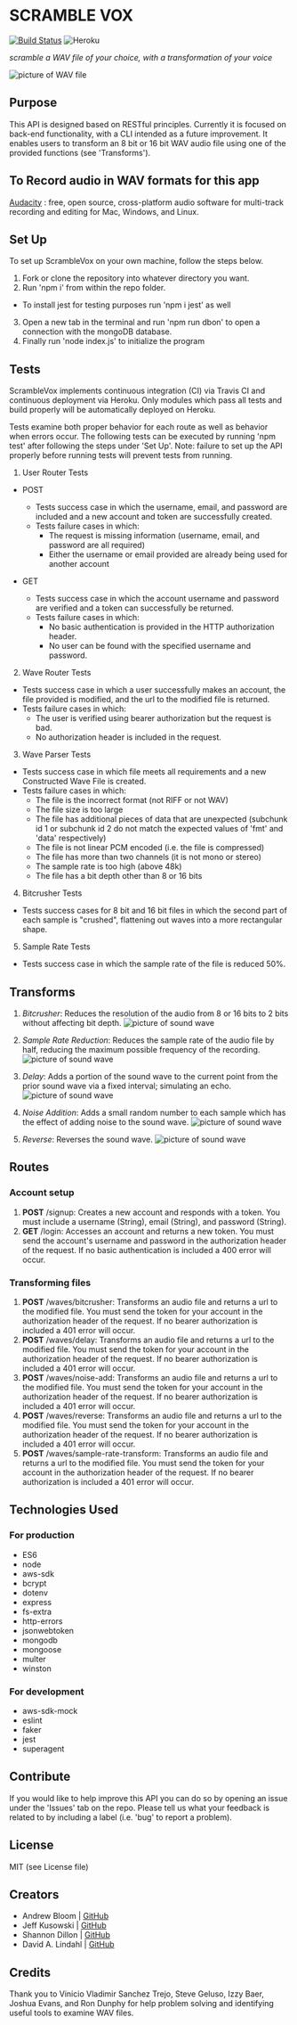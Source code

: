 # SCRAMBLE VOX
[![Build Status](https://travis-ci.org/ScrambleVox/server.svg?branch=readme)](https://travis-ci.org/ScrambleVox/server)
![Heroku](http://heroku-badge.herokuapp.com/?app=angularjs-crypto&style=flat&svg=1)


_scramble a WAV file of your choice, with a transformation of your voice_

![picture of WAV file](/assets/AudacityWAV.png)


## Purpose
This API is designed based on RESTful principles. Currently it is focused on back-end functionality, with a CLI intended as a future improvement. It enables users to transform an 8 bit or 16 bit WAV audio file using one of the provided functions (see 'Transforms').

## To Record audio in WAV formats for this app
[Audacity](https://www.audacityteam.org/) : free, open source, cross-platform audio software for multi-track recording and editing for Mac, Windows, and Linux.


## Set Up
To set up ScrambleVox on your own machine, follow the steps below.

1. Fork or clone the repository into whatever directory you want.
2. Run 'npm i' from within the repo folder.
  * To install jest for testing purposes run 'npm i jest' as well

3. Open a new tab in the terminal and run 'npm run dbon' to open a connection with the mongoDB database.
4. Finally run 'node index.js' to initialize the program


## Tests
ScrambleVox implements continuous integration (CI) via Travis CI and continuous deployment via Heroku. Only modules which pass all tests and build properly will be automatically deployed on Heroku.

Tests examine both proper behavior for each route as well as behavior when errors occur. The following tests can be executed by running 'npm test' after following the steps under 'Set Up'. Note: failure to set up the API properly before running tests will prevent tests from running.

1. User Router Tests
  * POST
    * Tests success case in which the username, email, and password are included and a new account and token are successfully created.
    * Tests failure cases in which:
      * The request is missing information (username, email, and password are all required)
      * Either the username or email provided are already being used for another account

  * GET
    * Tests success case in which the account username and password are verified and a token can successfully be returned.
    * Tests failure cases in which:
      * No basic authentication is provided in the HTTP authorization header.
      * No user can be found with the specified username and password.

2. Wave Router Tests
  * Tests success case in which a user successfully makes an account, the file provided is modified, and the url to the modified file is returned.
  * Tests failure cases in which:
    * The user is verified using bearer authorization but the request is bad.
    * No authorization header is included in the request.

3. Wave Parser Tests
  * Tests success case in which file meets all requirements and a new Constructed Wave File is created.
  * Tests failure cases in which:
    * The file is the incorrect format (not RIFF or not WAV)
    * The file size is too large
    * The file has additional pieces of data that are unexpected (subchunk id 1 or subchunk id 2 do not match the expected values of 'fmt' and 'data' respectively)
    * The file is not linear PCM encoded (i.e. the file is compressed)
    * The file has more than two channels (it is not mono or stereo)
    * The sample rate is too high (above 48k)
    * The file has a bit depth other than 8 or 16 bits

4. Bitcrusher Tests
  * Tests success cases for 8 bit and 16 bit files in which the second part of each sample is "crushed", flattening out waves into a more rectangular shape.

5. Sample Rate Tests
  * Tests success case in which the sample rate of the file is reduced 50%.

## Transforms
1. *Bitcrusher*: Reduces the resolution of the audio from 8 or 16 bits to 2 bits without affecting bit depth.
![picture of sound wave](/filepath)

2. *Sample Rate Reduction*: Reduces the sample rate of the audio file by half, reducing the maximum possible frequency of the recording.
![picture of sound wave](/filepath)

3. *Delay*: Adds a portion of the sound wave to the current point from the prior sound wave via a fixed interval; simulating an echo.
![picture of sound wave](/assets/delay.png)

4. *Noise Addition*: Adds a small random number to each sample which has the effect of adding noise to the sound wave. 
![picture of sound wave](/assets/noise.png)

5. *Reverse*: Reverses the sound wave.
![picture of sound wave](/assets/reverse.png)

## Routes
### Account setup
1. **POST** /signup: Creates a new account and responds with a token. You must include a username (String), email (String), and password (String).
2. **GET** /login: Accesses an account and returns a new token. You must send the account's username and password in the authorization header of the request. If no basic authentication is included a 400 error will occur.

### Transforming files
1. **POST** /waves/bitcrusher: Transforms an audio file and returns a url to the modified file. You must send the token for your account in the authorization header of the request. If no bearer authorization is included a 401 error will occur.
2. **POST** /waves/delay: Transforms an audio file and returns a url to the modified file. You must send the token for your account in the authorization header of the request. If no bearer authorization is included a 401 error will occur.
3. **POST** /waves/noise-add: Transforms an audio file and returns a url to the modified file. You must send the token for your account in the authorization header of the request. If no bearer authorization is included a 401 error will occur.
4. **POST** /waves/reverse: Transforms an audio file and returns a url to the modified file. You must send the token for your account in the authorization header of the request. If no bearer authorization is included a 401 error will occur.
5. **POST** /waves/sample-rate-transform: Transforms an audio file and returns a url to the modified file. You must send the token for your account in the authorization header of the request. If no bearer authorization is included a 401 error will occur.

<!-- Do we want to include the section below? I don't think they're required but they were in some of the READMEs of the examples Vinicio shared -->

<!-- ## Internal Infrastructure/Code Examples
1. models (user and wave)
2. middleware (express, fs-extra?, error, logger, basic auth, bearer auth) -->

## Technologies Used
### For production
* ES6
* node
* aws-sdk
* bcrypt
* dotenv
* express
* fs-extra
* http-errors
* jsonwebtoken
* mongodb
* mongoose
* multer
* winston

### For development
* aws-sdk-mock
* eslint
* faker
* jest
* superagent

<!-- * libraries we used, if any -->

## Contribute
If you would like to help improve this API you can do so by opening an issue under the 'Issues' tab on the repo. Please tell us what your feedback is related to by including a label (i.e. 'bug' to report a problem).

## License
MIT (see License file)

## Creators
- Andrew Bloom | [GitHub](https://github.com/ALB37)
- Jeff Kusowski | [GitHub](https://github.com/jjkusowski)
- Shannon Dillon | [GitHub](https://github.com/sedillon93)
- David A. Lindahl | [GitHub](https://github.com/austriker27)

## Credits
Thank you to Vinicio Vladimir Sanchez Trejo, Steve Geluso, Izzy Baer, Joshua Evans, and Ron Dunphy for help problem solving and identifying useful tools to examine WAV files.
